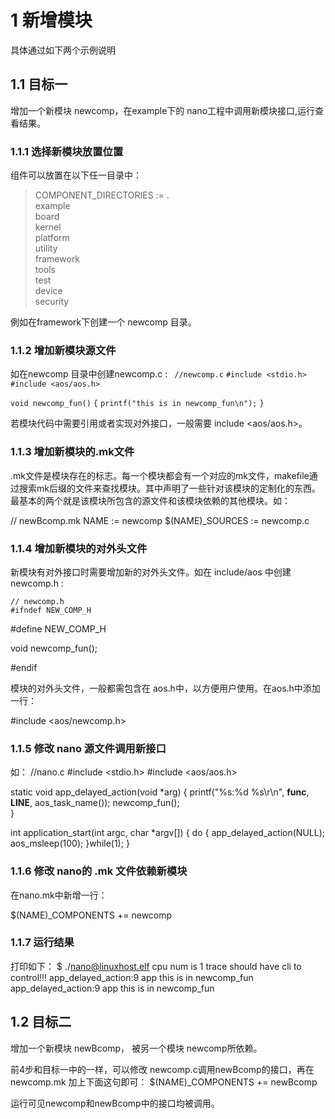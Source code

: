 # 1 新增模块
具体通过如下两个示例说明
## 1.1	目标一
增加一个新模块 newcomp，在example下的 nano工程中调用新模块接口,运行查看结果。
### 1.1.1	选择新模块放置位置
组件可以放置在以下任一目录中：

> COMPONENT_DIRECTORIES := . \
>                         example   \
>                         board     \
>                          kernel    \
>                         platform  \
>                         utility   \
>                         framework \
>                         tools     \
>                         test      \
>                         device    \
>                         security

例如在framework下创建一个 newcomp 目录。
### 1.1.2	增加新模块源文件
如在newcomp 目录中创建newcomp.c :
` //newcomp.c`
 `#include <stdio.h>`
 `#include <aos/aos.h>`

 `void newcomp_fun()`
 `{`
 	`printf("this is in newcomp_fun\n");`
 `}`

若模块代码中需要引用或者实现对外接口，一般需要 include <aos/aos.h>。
### 1.1.3	增加新模块的.mk文件
.mk文件是模块存在的标志。每一个模块都会有一个对应的mk文件，makefile通过搜索mk后缀的文件来查找模块。其中声明了一些针对该模块的定制化的东西。最基本的两个就是该模块所包含的源文件和该模块依赖的其他模块。如：

// newBcomp.mk
NAME := newcomp
$(NAME)_SOURCES := newcomp.c
### 1.1.4	增加新模块的对外头文件
新模块有对外接口时需要增加新的对外头文件。如在 include/aos 中创建 newcomp.h :
	
	// newcomp.h
	#ifndef NEW_COMP_H
#define NEW_COMP_H

void newcomp_fun();

#endif

模块的对外头文件，一般都需包含在 aos.h中，以方便用户使用。在aos.h中添加一行：

#include <aos/newcomp.h>

### 1.1.5	修改 nano 源文件调用新接口
如：
//nano.c
#include <stdio.h>
#include <aos/aos.h>

static void app_delayed_action(void *arg)
{
    printf("%s:%d %s\r\n", __func__, __LINE__, aos_task_name());
	newcomp_fun();	
}

int application_start(int argc, char *argv[])
{
    do
    {
        app_delayed_action(NULL);
        aos_msleep(100);
    }while(1);
}

### 1.1.6	修改 nano的 .mk 文件依赖新模块
在nano.mk中新增一行：

$(NAME)_COMPONENTS += newcomp
### 1.1.7	运行结果
打印如下：
$ ./nano@linuxhost.elf
cpu num is 1
trace should have cli to control!!!
app_delayed_action:9 app
this is in newcomp_fun
app_delayed_action:9 app
this is in newcomp_fun

## 1.2	目标二
增加一个新模块 newBcomp， 被另一个模块 newcomp所依赖。

前4步和目标一中的一样，可以修改 newcomp.c调用newBcomp的接口，再在 newcomp.mk 加上下面这句即可：
	  $(NAME)_COMPONENTS += newBcomp

运行可见newcomp和newBcomp中的接口均被调用。
